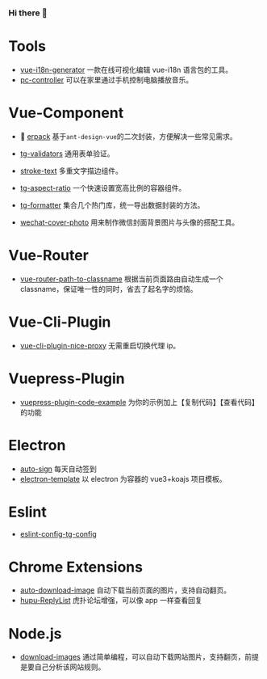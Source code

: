 ### Hi there 👋

# Tools

- [vue-i18n-generator](https://github.com/Tickly/vue-i18n-generator) 一款在线可视化编辑 vue-i18n 语言包的工具。
- [pc-controller](https://github.com/Tickly/pc-controller) 可以在家里通过手机控制电脑播放音乐。

# Vue-Component

- 👀 [erpack](https://github.com/Tickly/erpack) 基于`ant-design-vue`的二次封装，方便解决一些常见需求。
- [tg-validators](https://github.com/Tickly/tg-validators) 通用表单验证。
- [stroke-text](https://github.com/Tickly/stroke-text) 多重文字描边组件。
- [tg-aspect-ratio](https://github.com/Tickly/tg-aspect-ratio) 一个快速设置宽高比例的容器组件。
- [tg-formatter](https://github.com/Tickly/tg-formatter) 集合几个热门库，统一导出数据封装的方法。

- [wechat-cover-photo](https://github.com/Tickly/wechat-cover-photo) 用来制作微信封面背景图片与头像的搭配工具。

# Vue-Router

- [vue-router-path-to-classname](https://github.com/Tickly/vue-router-path-to-classname) 根据当前页面路由自动生成一个 classname，保证唯一性的同时，省去了起名字的烦恼。

# Vue-Cli-Plugin

- [vue-cli-plugin-nice-proxy](https://github.com/Tickly/vue-cli-plugin-nice-proxy) 无需重启切换代理 ip。

# Vuepress-Plugin

- [vuepress-plugin-code-example](https://github.com/Tickly/vuepress-plugin-code-example) 为你的示例加上【复制代码】【查看代码】的功能

# Electron

- [auto-sign](https://github.com/Tickly/auto-sign) 每天自动签到
- [electron-template](https://github.com/Tickly/electron-template) 以 electron 为容器的 vue3+koajs 项目模板。

# Eslint

- [eslint-config-tg-config](https://github.com/Tickly/eslint-config-tg-config)

# Chrome Extensions

- [auto-download-image](https://github.com/Tickly/auto-download-image) 自动下载当前页面的图片，支持自动翻页。
- [hupu-ReplyList](https://github.com/Tickly/hupu-ReplyList) 虎扑论坛增强，可以像 app 一样查看回复

# Node.js

- [download-images](https://github.com/Tickly/download-images) 通过简单编程，可以自动下载网站图片，支持翻页，前提是要自己分析该网站规则。

<!--
**Tickly/Tickly** is a ✨ _special_ ✨ repository because its `README.md` (this file) appears on your GitHub profile.

Here are some ideas to get you started:

- 🔭 I’m currently working on ...
- 🌱 I’m currently learning ...
- 👯 I’m looking to collaborate on ...
- 🤔 I’m looking for help with ...
- 💬 Ask me about ...
- 📫 How to reach me: ...
- 😄 Pronouns: ...
- ⚡ Fun fact: ...
-->
